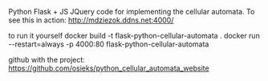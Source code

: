 Python Flask + JS JQuery code for implementing the cellular automata.
To see this in action: http://mdziezok.ddns.net:4000/

to run it yourself 
docker build -t flask-python-cellular-automata .
docker run --restart=always -p 4000:80 flask-python-cellular-automata

github with the project: https://github.com/osieks/python_cellular_automata_website
